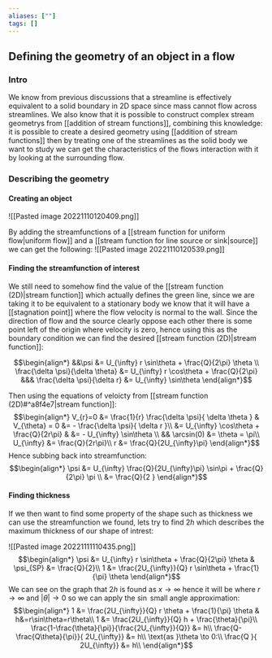 ```yaml
---
aliases: [""]
tags: []
---
```


## Defining the geometry of an object in a flow
### Intro
We know from previous discussions that a streamline is effectively equivalent to a solid boundary in 2D space since mass cannot flow across streamlines. We also know that it is possible to construct complex stream geometrys from [[addition of stream functions]], combining this knowledge: it is possible to create a desired geometry using [[addition of stream functions]] then by treating one of the streamlines as the solid body we want to study we can get the characteristics of the flows interaction with it by looking at the surrounding flow.

### Describing the geometry
#### Creating an object

![[Pasted image 20221110120409.png]]

By adding the streamfunctions of a [[stream function for uniform flow|uniform flow]] and a [[stream function for line source or sink|source]] we can get the following:
![[Pasted image 20221110120539.png]]

#### Finding the streamfunction of interest
We still need to somehow find the value of the [[stream function (2D)|stream function]] which actually defines the green line, since we are taking it to be equivalent to a stationary body we know that it will have a [[stagnation point]] where the flow velocity is normal to the wall. Since the direction of flow and the source clearly oppose each other there is some point left of the origin where velocity is zero, hence using this as the boundary condition we can find the desired [[stream function (2D)|stream function]]:

$$\begin{align*}
&&\psi &= U_{\infty} r \sin\theta + \frac{Q}{2\pi} \theta \\
\frac{\delta \psi}{\delta \theta} &= U_{\infty} r \cos\theta + \frac{Q}{2\pi} &&& \frac{\delta \psi}{\delta r} &= U_{\infty}   \sin\theta 
\end{align*}$$

Then using the equations of veloicty from [[stream function (2D)#^a8f4e7|stream function]]:
$$\begin{align*}
 V_{r}=0 &= \frac{1}{r} \frac{\delta \psi}{ \delta \theta } &  V_{\theta} = 0 &= - \frac{\delta \psi}{ \delta r }\\
&=  U_{\infty}   \cos\theta + \frac{Q}{2r\pi} & &= - U_{\infty}   \sin\theta \\
&& \arcsin(0) &= \theta = \pi\\
U_{\infty} &= \frac{Q}{2r\pi}\\
r &= \frac{Q}{2U_{\infty}\pi}
\end{align*}$$
Hence subbing back into streamfunction:
$$\begin{align*}
\psi &= U_{\infty}  \frac{Q}{2U_{\infty}\pi} \sin\pi + \frac{Q}{2\pi} \pi \\
&=   \frac{Q}{2 } 
\end{align*}$$

#### Finding thickness

If we then want to find some property of the shape such as thickness we can use the streamfunction we found, lets try to find $2h$ which describes the maximum thickness of our shape of intrest:

![[Pasted image 20221111110435.png]]
$$\begin{align*}
 \psi &= U_{\infty} r \sin\theta + \frac{Q}{2\pi} \theta  & \psi_{SP} &= \frac{Q}{2}\\
1 &= \frac{2U_{\infty}}{Q}  r \sin\theta + \frac{1}{\pi} \theta 
\end{align*}$$
We can see on the graph that $2h$ is found as $x\to \infty$ hence it will be where $r \to \infty$ and $|\theta| \to 0$ so we can apply the $\sin$ small angle approximation:
$$\begin{align*}
1 &= \frac{2U_{\infty}}{Q}  r \theta + \frac{1}{\pi} \theta & h&=r\sin\theta=r\theta\\
1 &= \frac{2U_{\infty}}{Q}  h + \frac{\theta}{\pi}\\
\frac{1-\frac{\theta}{\pi}}{\frac{2U_{\infty}}{Q}} &=  h\\
\frac{Q-\frac{Q\theta}{\pi}}{ 2U_{\infty}} &=  h\\
\text{as }\theta \to 0:\\
\frac{Q }{ 2U_{\infty}} &=  h\\
\end{align*}$$
